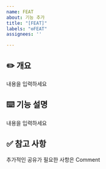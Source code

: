 ```yaml
---
name: FEAT
about: 기능 추가
title: "[FEAT]"
labels: "⚙FEAT"
assignees: ''

---
```


## ✏️ 개요
내용을 입력하세요

## ⌨️ 기능 설명
내용을 입력하세요

## ✅ 참고 사항
추가적인 공유가 필요한 사항은 Comment

